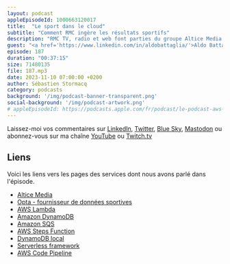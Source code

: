 ```yaml
---
layout: podcast
appleEpisodeId: 1000663120017
title:  "Le sport dans le cloud"
subtitle: "Comment RMC ingère les résultats sportifs"
description: "RMC TV, radio et web font parties du groupe Altice Media. Pour pouvoir distribuer les résultats sportifs en externe sur le web et les applications mobiles et en interne vers les différentes rédactions. L'infrastructure pour recevoir, analyser et distribuer les données doit être capable de monter en charge en fonction des évennements sportifs et doit être hautement disponible pour vous fournir les résultats que vous attendez en quasi temps réel. Dans cet épisode, on parle de l'architecture de l'ingestion et distribution des données sportives."
guest: "<a href='https://www.linkedin.com/in/aldobattaglia/'>Aldo Battaglia</a>, Tech Manager chez Altice Media."
episode: 187
duration: "00:37:15"
size: 71480135
file: 187.mp3
date: 2023-11-10 07:00:00 +0200
author: Sébastien Stormacq
category: podcasts
background: '/img/podcast-banner-transparent.png'
social-background: '/img/podcast-artwork.png'
# appleEpisodeId: https://podcasts.apple.com/fr/podcast/le-podcast-aws-en-français/id1452118442
---
```


Laissez-moi vos commentaires sur [LinkedIn](https://www.linkedin.com/in/sebastienstormacq/), [Twitter](https://twitter.com/sebsto), [Blue Sky](https://bsky.app/profile/sebsto.bsky.social), [Mastodon](https://awscommunity.social/@sebsto) ou abonnez-vous sur ma chaîne [YouTube](https://www.youtube.com/sebsto) ou [Twitch.tv](https://www.twitch.tv/sebAWS)

## Liens
 
Voici les liens vers les pages des services dont nous avons parlé dans l'épisode.

- [Altice Media](https://alticefrance.com/media)
- [Opta - fournisseur de données sportives](https://www.statsperform.com/opta/)
- [AWS Lambda](https://docs.aws.amazon.com/lambda/latest/dg/getting-started.html)
- [Amazon DynamoDB](https://docs.aws.amazon.com/amazondynamodb/latest/developerguide/Introduction.html)
- [Amazon SQS](https://docs.aws.amazon.com/AWSSimpleQueueService/latest/SQSDeveloperGuide/welcome.html)
- [AWS Steps Function](https://docs.aws.amazon.com/step-functions/latest/dg/welcome.html)
- [DynamoDB local](https://docs.aws.amazon.com/amazondynamodb/latest/developerguide/DynamoDBLocal.html)
- [Serverless framework](https://www.serverless.com/)
- [AWS Code Pipeline](https://docs.aws.amazon.com/codepipeline/latest/userguide/welcome.html)
